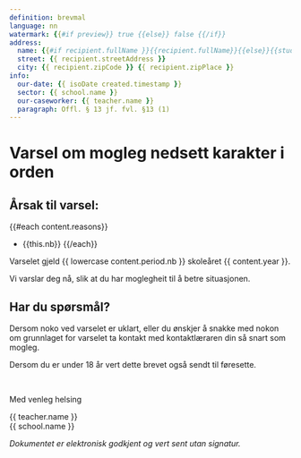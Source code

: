 ```yaml
---
definition: brevmal
language: nn
watermark: {{#if preview}} true {{else}} false {{/if}}
address:
  name: {{#if recipient.fullName }}{{recipient.fullName}}{{else}}{{student.name}}{{/if}}
  street: {{ recipient.streetAddress }}
  city: {{ recipient.zipCode }} {{ recipient.zipPlace }}
info:
  our-date: {{ isoDate created.timestamp }}
  sector: {{ school.name }}
  our-caseworker: {{ teacher.name }}
  paragraph: Offl. § 13 jf. fvl. §13 (1)
---
```


# Varsel om mogleg nedsett karakter i orden

## Årsak til varsel:

{{#each content.reasons}}
 - {{this.nb}}
{{/each}}

Varselet gjeld {{ lowercase content.period.nb }} skoleåret {{ content.year }}.

Vi varslar deg nå, slik at du har moglegheit til å betre situasjonen.

## Har du spørsmål?

Dersom noko ved varselet er uklart, eller du ønskjer å snakke med nokon om grunnlaget for varselet ta kontakt med kontaktlæraren din så snart som mogleg.

Dersom du er under 18 år vert dette brevet også sendt til føresette.

<br/>

Med venleg helsing

{{ teacher.name }}<br />
{{ school.name }}<br />

*Dokumentet er elektronisk godkjent og vert sent utan signatur.*
